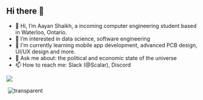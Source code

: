 ## Hi there 👋
- 👋 Hi, I’m Aayan Shaikh, a incoming computer engineering student based in Waterloo, Ontario.
- 👀 I’m interested in data science, software engineering
- 🌱 I'm currently learning mobile app development, advanced PCB design, UI/UX design and more.
- 💬 Ask me about: the political and economic state of the universe
- 📫 How to reach me: Slack (@Scalar), Discord

<p>
<img src=https://github-readme-stats.hackclub.dev/api/wakatime?username=2739&api_domain=hackatime.hackclub.com&&custom_title=Hackatime+Stats&layout=compact&cache_seconds=0&langs_count=8&theme=github_dark >
</p>


<p>&nbsp;<img align="center" src="https://github-readme-stats.vercel.app/api?username=AayanShaikh007&show_icons=true&title_color=fff&icon_color=79ff97&text_color=9f9f9f&bg_color=151515&locale=en&rank_icon=github" alt="transparent" /></p>



<!--
**AayanShaikh007/AayanShaikh007** is a ✨ _special_ ✨ repository because its `README.md` (this file) appears on your GitHub profile.

Here are some ideas to get you started:

- 🔭 I’m currently working on ...
- 🌱 I’m currently learning ...
- 👯 I’m looking to collaborate on ...
- 🤔 I’m looking for help with ...
- 💬 Ask me about ...
- 📫 How to reach me: ...
- 😄 Pronouns: ...
- ⚡ Fun fact: ...
-->
